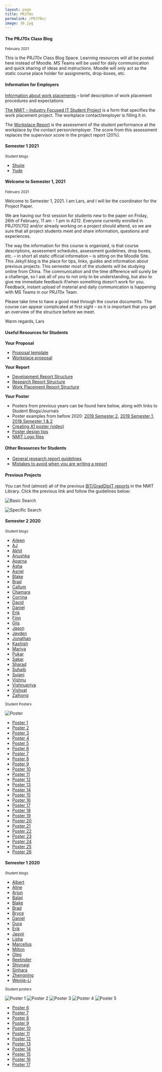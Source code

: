 ```yaml
---
layout: page
title: PRJ70x
permalink: /PRJ70x/
image: 36.jpg
---
```

#### The PRJ70x Class Blog 
<small>February 2021</small>

This is the PRJ70x Class Blog Space. Learning resources will all be posted here instead of Moodle. MS Teams will be used for daily communication and quick sharing of ideas and instructions. Moodle will only act as the static course place holder for assignments, drop-boxes, etc.

#### Information for Employers

[Information about work placements](https://docs.google.com/document/d/14qwiR31bcNPN71qNiiP12vGPh1oDoaAcJSpzzCGkW34/edit?usp=sharing) – brief description of work placement procedures and expectations

[The NMIT – Industry Focused IT Student Project](https://docs.google.com/document/d/1JICsHf8kkRXh4fAFaPI7MvCKorE0wetjXzyoQVyGYik/edit?usp=sharing) is a form that specifies the work placement project. The workplace contact/employer is filling it in.

The [Workplace Report](https://docs.google.com/document/d/1Vgzhd4G7COfXxTR9axB9eC9zQRsy6oc27GhJoz8oIro/edit?usp=sharing) is the assessment of the student performance at the workplace by the contact person/employer. The score from this assessment replaces the supervisor score in the project report (20%).
#### Semester 1 2021
<small>Student blogs </small>

* [Shujie](https://slybloghome.wordpress.com/2021/02/26/prj701-blog1-project-and-graduate-diploma-projectprj/)
* [Yude](https://huangyude.wordpress.com/2021/02/27/first-blog-for-prj-701/)


<!-- #### Poster Creation - Non Compulsory Session Semester 2, 2020
<small>October 29 2020</small>

The session will be on Thursday the 5th of November, 1 pm — 3 pm in A215. You might be busy with the last details in your report – or you are ready to celebrate a job well done? In any scenario, the session is there.

We will just have a look at previous students’ posters, discuss design ideas and look at different tools to create your poster. If you are unable to come – look in this blog under 'Your Poster' and you can get inspiration from previous posters.

While the poster does not contribute as much as the report to your final grade, it is still a very important part of the project’s assessment, as your poster is your way of showing the world what you have done in your project.  You want people to read it, be engaged by it and use it as the basis for asking you interesting questions. Therefore you should spend a realistic amount of time designing, preparing your poster and demonstration. Also, ensure that your name, your supervisor’s name and the NMIT Logo (zip file with several variations) is linked on NMIT Moodle just above the poster Dropbox, above in this blog and [here](https://ecampus.nmit.ac.nz/moodle/mod/resource/view.php?id=625225).

Once complete, please put a copy of your poster file into the dropbox on Moodle.

**Instructions for preparation of posters for best print quality**

Design your poster at the A1 size which is 594 * 841mm. Designing at A4 size and blowing it up is not a good option.
If you wish the posters cut to bleed (print right to the edge after cutting), they should be 596 *843mm so that they can trim 1mm off all sides and still accommodate the A1 size.
Supply as a high resolution (minimum 300dpi) pdf or jpg file.  If supplied as a pdf, convert all text to paths or outlines, to ensure that fonts do not change.

**Poster Creation Techniques & Tools**

As first general rule would be to always create a ‘paper size’ of A1 (or the measurements of A1) to work on – no matter which tool or software you are using. This way you achieve both to have an overview of what you are putting on your poster, and you are getting a good resolution when you are printing out.

Discussions with previous about tools/software to create posters, we came to the conclusion, that the following tools could be recommended – with increased difficulty and complexity from top to bottom of the list:

* Word
* Publisher
* PowerPoint
* Visio
* Photoshop

The printing shops will be able to print out Word files and graphics files from Photoshop and Publisher. If you are working with other file formats – just choose ‘Save As’ and select PDF in those applications. And the A1 sized PDF can be printed out at the printing shop.

You are free to have your poster printed wherever you like, but in the past we have suggested either Speedy Print Nelson Ltd., 75 Buxton Square, Nelson or The Warehouse Stationery in Bridge Street. I haven’t checked for a while, but you can probably get your poster printed and laminated for around $30.

**Poster Design**

According to me posters should be;

_Big – Bold – Simple – Explanatory_

I think that designs based mainly on diagrams and models, without much text, achieve that.

The following tutorials have been selected by my friend Klaas Breukel. He is teaching design and CGI here at NMIT.

* [Visual hierarchy](https://www.reddit.com/r/web_design/comments/bzjjfr/visual_hierarchy_perfectly_illustrated/?st=jx552ru9&sh=fe7963b3)
* [Graphic Design fundamentals](https://www.youtube.com/watch?v=YqQx75OPRa0&t=7s)
* [Layout & Composition](https://www.youtube.com/watch?v=a5KYlHNKQB8&t=10s)
* [Fonts that go together](https://www.youtube.com/watch?v=jPi-ISY0BO0)

_Be creative!_

#### Job Seminar Semester 2, 2020 Thursday October 29, 1.10 - 3 pm, Room A215
<small>October 6 2020</small>

**Non Compulsory Session**

Cherie from SANITI is holding this seminar. Please note that the session starts 1.10 pm

#### Third Compulsory Session Semester 2, 2020, Thursday, October 15, 1-3 pm, Room A215
<small>October 5 2020</small>

**NB Compulsory Attendance**

We have the second compulsory seminar, Thursday the 15th of October at 1 pm – 3 pm in A215. Please be ready to make a micro presentation about your project and how it has developed and progressed. No slides, no formal stuff – just a couple of minutes of you talking and answering questions.

**NB Compulsory Attendance**

#### Report Writing - Compulsory Session Semester 2 2020, Thursday, September 24, 1-3 pm, Room A215
<small>September 24 2020</small>

Next compulsory seminar session is happening - Thursday, September 24, 1-3 pm, Room A215.
The purpose of this session is to prepare you for report writing. 
There will be a combination of information from me, examples from previous students and a few exercises.

**Resources are uploaded in MS Teams.**

See you on Thursday :)

**NB Compulsory Attendance**

#### First Compulsory Session Semester 2, 2020 
<small>August 20 2020</small>

**NB Compulsory Attendance**

Finally the first seminar session is happening - Thursday, August 20, 1-3 pm, Room A215.
After a brief introduction from me, you will individuallybe presenting your project and your progress. Please remember that no no more than 5 min is allocated to each student. Less is perfectly OK. Also, it is an informal presentation, so no slides are needed - you can if you like, though. Main thing is that we get a clear picture of what you are doing in your project and how it is going.
See you on Thursday :)

**NB Compulsory Attendance**

#### More about project approval
<small>August 10 2020</small>

Last Friday all students were notified of supervisor allocation. The way we are running the process this year, is that we allocate a
supervisor first, and then you work with him/her to fine-tune the
project. Therefore the supervisor will be the one who is communicating the approval with you.

#### Project approval update
<small>August 6 2020</small>

Most of the proposals were uploaded from approval, Monday. The ones with extension were uploaded  Wednesday morning. You proposals were discussed in our Wednesday staff meeting. On Friday some students will be notified of approval status. The rest will follow on Monday.

Please be aware that out of your officially timetabled PRJ70x classes, only 3 of them are compulsory. Others will be optional. You can see the list of planned sessions in Moodle. I will also always advertise an upcoming session in advance - here and in MS Teams.
-->

#### Welcome to Semester 1, 2021
<small>February 2021</small>

Welcome to Semester 1, 2021. I am Lars, and I will be the coordinator for the Project Paper.

We are having our first session for students new to the paper on Friday, 26th of February, 11 am - 1 pm in A212. Everyone currently enrolled in PRJ701/702 and/or already working on a project should attend, so we are sure that all project students meet and share information, questions and experiences.

The way the information for this course is organised, is that course descriptions, assessment schedules, assessment guidelines, drop boxes, etc. – in short all static official information – is sitting on the Moodle Site. This Jekyll blog is the place for tips, links, guides and information about previous projects. 
This semester most of the students will be studying online from China. The communication and the time difference will surely be a challenge, so I ask all of you to not only to be understanding, but also to give me immediate feedback if/when something doesn’t work for you. Feedback, instant upload of material and daily communication is happening with MS Teams in our PRJ70x Team.

Please take time to have a good read through the course documents.  The course can appear complicated at first sight – so it is important that you get an overview of the structure before we meet.

Warm regards, Lars 

#### Useful Resources for Students

**Your Proposal**

* [Proposal template](https://docs.google.com/document/d/102CHtLPQZwfHNMYLw4kcR8bvyOJGNZuPpnt-bsUSs_4/edit?usp=sharing)
* [Workplace proposal](https://docs.google.com/document/d/1TYrZ0_R3p86VIgtpluj0gJoRtk1ZdLEhT0FW5-Wy3QU/edit?usp=sharing)

**Your Report**

* [Development Report Structure](https://docs.google.com/document/d/1LKncw2rny912JZegfynVDO0MbfD84ixv1vhRBWClYE0/edit?usp=sharing)
* [Research Report Structure](https://docs.google.com/document/d/1jxDujxsE4u7NKzYB9dF6Dh8ZCSejrCZu-Hq3-g2XNG0/edit?usp=sharing)
* [Work Placement Report Structure](https://docs.google.com/document/d/1LtkkekuobjDJOIpvbvDNZzNTj91U_Mc3ktv5afeBOYU/edit?usp=sharing)

**Your Poster**

* Posters from previous years can be found here below, along with links to Student Blogs/Journals
* Poster examples from before 2020: [2019 Semester 2](https://prj701.wordpress.com/previous-projects/2019-semester-2/), [2019 Semester 1](https://prj701.wordpress.com/previous-projects/2019-semester-1/), [2018 Semester 1 & 2](https://prj701.wordpress.com/previous-projects/previous-projects-2018/)
* [Creating A1 poster (video)](https://youtu.be/c1iEaTJ3czk)
* [Poster design tips](http://lti.lse.ac.uk/poster-design-tips-2/)
* [NMIT Logo files](/docs/img/NMIT_Logo.7z)

#### Other Resources for Students

* [General research report guidelines](https://docs.google.com/document/d/1aMXOKx8RN5_uqy3r2zzk6uZBD0uvTB3YHiH1DM4ljW0/edit?usp=sharing)
* [Mistakes to avoid when you are writing a report](https://researchwhisperer.org/2013/10/22/scientific-writing-mistakes/)

#### Previous Projects

You can find (almost) all of the previous [BIT/GradDipIT reports](https://nmit.softlinkhosting.co.nz/liberty/opac/search.do?=BIT&=Project&=R&queryTerm=BIT%20project%20report&mode=BASIC&operator=AND&title=Title%20...%20enter%20here&publicationYear=Year%20From&yearTo=Year%20To&catalogAuthors=Author%20...%20enter%20here&publisher=Publisher%20...%20enter%20here&mainSubject=Subject%20...%20enter%20here&series=Series%20...%20enter%20here&limit=All&branch=All&resourceCollection=All&=undefined&modeRadio=KEYWORD&activeMenuItem=false) in the NMIT Library. Click the previous link and follow the guidelines below:

![Basic Search](/docs/img/signinlibrary.png)

![Specific Search](/docs/img/advanced.png)

#### Semester 2 2020
<small>Student blogs </small>

* [Aileen](https://aepnmit2020.wordpress.com/)
* [AJ](https://strategichotfairys.home.blog/)
* [Akhil](https://prj70x.wordpress.com/)
* [Anushka](https://anushkazblog.wordpress.com/prj702/)
* [Aparna](https://project2020133299552.wordpress.com/)
* [Asha](https://ashasblog762071977.wordpress.com/)
* [Asriel](https://docs.google.com/document/d/14C4YVEiw1vDYmwGiCBnHPaBl8tvxJaAC6nWUSHYtSpo/edit?usp=sharing)
* [Blake](https://blakedes501.wordpress.com/)
* [Brad](https://docs.google.com/document/d/1_c5_Au6K1OxIVoKiDn0wwDJqmcksLaiPpMOd55KNwbY/edit?usp=sharing)
* [Callum](https://callumschat.wordpress.com/)
* [Chamara](https://projectswithlanka.blogspot.com/)
* [Corrina](https://github.com/Corrina-Busby/expert-eureka/wiki)
* [David](https://myprojectblogs.wordpress.com/)
* [Daniel](https://internshipjournal519455640.wordpress.com/)
* [Erik](https://docs.google.com/document/d/1FH8fRThoIPZuSb5glxqKOrOWr0n9tQafczZT_2CrinA)
* [Finn](https://royalkiwi.github.io/KiwiBot3.0/)
* [Gijs](https://gijs.school.blog/)
* [Jason](https://github.com/Jason-MacDonald/PRJ7-Project/wiki/Dev-Journal)
* [Jayden](https://jaykdpc.wordpress.com/category/prj701/)
* [Jonathan](https://jonosbitblog.wordpress.com/)
* [Kashish](https://kashishpriya.wordpress.com/)
* [Mariya](https://mariyajacob15.wordpress.com/)
* [Pukar](https://pukardhakal880.wordpress.com)
* [Sakar](https://wordpress.com/view/sakar974736820.wordpress.com)
* [Sharad](prj702sharad.wordpress.com)
* [Suhaib](https://res701suhaib.wordpress.com/)
* [Sujani](https://learntogether511671192.wordpress.com/category/prj702/)
* [Vishnu](https://badboyprj70x.wordpress.com/)
* [Vishnupriya](https://prjvish.wordpress.com/)
* [Vishvat](https://prj702vishvat.wordpress.com/)
* [Zaihong](https://shizaihong.wordpress.com/category/prj701/)

<small>Student Posters</small>

![Poster](/docs/img/posters_s2_20/1.jpeg)

* [Poster 1](/docs/img/posters_s2_20/1.pdf)
* [Poster 2](/docs/img/posters_s2_20/2.pdf)
* [Poster 3](/docs/img/posters_s2_20/3.pdf)
* [Poster 4](/docs/img/posters_s2_20/4.pdf)
* [Poster 5](/docs/img/posters_s2_20/5.pdf)
* [Poster 6](/docs/img/posters_s2_20/6.pdf)
* [Poster 7](/docs/img/posters_s2_20/7.pdf)
* [Poster 8](/docs/img/posters_s2_20/8.pdf)
* [Poster 9](/docs/img/posters_s2_20/9.pdf)
* [Poster 10](/docs/img/posters_s2_20/10.pdf)
* [Poster 11](/docs/img/posters_s2_20/11.pdf)
* [Poster 12](/docs/img/posters_s2_20/12.pdf)
* [Poster 13](/docs/img/posters_s2_20/13.pdf)
* [Poster 14](/docs/img/posters_s2_20/14.pdf)
* [Poster 15](/docs/img/posters_s2_20/15.pdf)
* [Poster 16](/docs/img/posters_s2_20/16.pdf)
* [Poster 17](/docs/img/posters_s2_20/17.pdf)
* [Poster 18](/docs/img/posters_s2_20/18.pdf)
* [Poster 19](/docs/img/posters_s2_20/19.pdf)
* [Poster 20](/docs/img/posters_s2_20/20.pdf)
* [Poster 21](/docs/img/posters_s2_20/21.pdf)
* [Poster 22](/docs/img/posters_s2_20/22.pdf)
* [Poster 23](/docs/img/posters_s2_20/23.pdf)
* [Poster 24](/docs/img/posters_s2_20/24.pdf)
* [Poster 25](/docs/img/posters_s2_20/25.pdf)
* [Poster 26](/docs/img/posters_s2_20/26.pdf)
#### Semester 1 2020
<small>Student blogs</small>

* [Albert](https://labone.home.blog/category/prj702/)
* [Aline](https://alinesproject.wordpress.com/category/prj701-702/)
* [Arjun](https://itproject2020arjunmadhavankutty.wordpress.com/)
* [Balaji](https://balajiprojectblog.wordpress.com/)
* [Blake](https://blakedes501.wordpress.com/)
* [Brad](https://docs.google.com/document/d/1_c5_Au6K1OxIVoKiDn0wwDJqmcksLaiPpMOd55KNwbY/edit?usp=sharing)
* [Bryce](https://bjrowedev.github.io/projectjournal/)
* [Daniel](https://danielmus701.wordpress.com/)
* [Dura](https://duranthakalpage.home.blog/category/grad-dip-project/)
* [Erik](https://docs.google.com/document/d/1FH8fRThoIPZuSb5glxqKOrOWr0n9tQafczZT_2CrinA)
* [Jasvir](https://jasvir32205620.wordpress.com/)
* [Lisha](https://graduateprj702sem1.wordpress.com/)
* [Marcellus](http://itmarcellus.school.blog/category/prj702-it-project/)
* [Milton](https://prj701716603981.wordpress.com/)
* [Oleg](https://sio2k.home.blog/prj701/)
* [Reetinder](https://prj702project.wordpress.com/)
* [Shivnagi](https://sknmit702.wordpress.com/)
* [Sinhara](https://prj702sinharanmit.home.blog/)
* [Zhengning](https://prj701553549552.wordpress.com)
* [Wenjie-Li](http://liwenjiesilver.home.blog/category/prj701/)

<small>Student posters</small>

![Poster 1](/docs/img/posters_s120/3.jpg)
![Poster 2](/docs/img/posters_s120/5.png)
![Poster 3](/docs/img/posters_s120/8.jpg)
![Poster 4](/docs/img/posters_s120/11.jpg)
![Poster 5](/docs/img/posters_s120/13.jpg)

* [Poster 6](/docs/img/posters_s120/1.pdf)
* [Poster 7](/docs/img/posters_s120/2.pdf)
* [Poster 8](/docs/img/posters_s120/4.pptx)
* [Poster 9](/docs/img/posters_s120/9.pdf)
* [Poster 10](/docs/img/posters_s120/10.pdf)
* [Poster 11](/docs/img/posters_s120/12.pdf)
* [Poster 12](/docs/img/posters_s120/14.pdf)
* [Poster 13](/docs/img/posters_s120/15.pptx)
* [Poster 14](/docs/img/posters_s120/16.pdf)
* [Poster 15](/docs/img/posters_s120/14.pdf)
* [Poster 16](/docs/img/posters_s120/16.pdf)
* [Poster 17](/docs/img/posters_s120/17.pptx)
